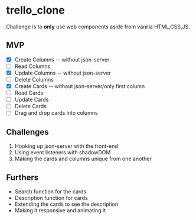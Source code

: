 # trello_clone

Challenge is to **only** use web components aside from vanilla HTML,CSS,JS.

## MVP

 - [x] Create Columns -- without json-server
 - [ ] Read Columns
 - [x] Update Columns -- without json-server
 - [ ] Delete Columns
 - [x] Create Cards -- without json-server/only first column
 - [ ] Read Cards
 - [ ] Update Cards
 - [ ] Delete Cards
 - [ ] Drag and drop cards into columns

 ## Challenges

 1. Hooking up json-server with the front-end
 2. Using event listeners with shadowDOM 
 3. Making the cards and columns unique from one another

 ## Furthers

 - Search function for the cards
 - Description function for cards
 - Extending the cards to see the description
 - Making it responsive and animating it



 
